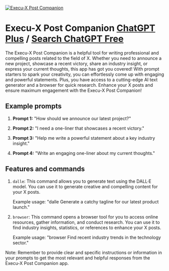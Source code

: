 
[![Execu-X Post Companion](https://files.oaiusercontent.com/file-Fv8nzUAjJ9IcdLFt6oRcrIXU?se=2123-10-17T17%3A17%3A21Z&sp=r&sv=2021-08-06&sr=b&rscc=max-age%3D31536000%2C%20immutable&rscd=attachment%3B%20filename%3D6ece5193-efce-4f24-9272-eb044750b303.png&sig=swepmxpQHoNbQWYiSMrSvx3Rb39by1efwpl6MEMTc/E%3D)](https://chat.openai.com/g/g-3wv1Wj3Rg-execu-x-post-companion)

# Execu-X Post Companion [ChatGPT Plus](https://chat.openai.com/g/g-3wv1Wj3Rg-execu-x-post-companion) / [Search ChatGPT Free](https://gptcall.net/index.html#/?search=Execu-X%20Post%20Companion)

The Execu-X Post Companion is a helpful tool for writing professional and compelling posts related to the field of X. Whether you need to announce a new project, showcase a recent victory, share an industry insight, or express your current thoughts, this app has got you covered! With prompt starters to spark your creativity, you can effortlessly come up with engaging and powerful statements. Plus, you have access to a cutting-edge AI text generator and a browser for quick research. Enhance your X posts and ensure maximum engagement with the Execu-X Post Companion!

## Example prompts

1. **Prompt 1:** "How should we announce our latest project?"

2. **Prompt 2:** "I need a one-liner that showcases a recent victory."

3. **Prompt 3:** "Help me write a powerful statement about a key industry insight."

4. **Prompt 4:** "Write an engaging one-liner about my current thoughts."

## Features and commands

1. `dalle`: This command allows you to generate text using the DALL·E model. You can use it to generate creative and compelling content for your X posts.

    Example usage: "dalle Generate a catchy tagline for our latest product launch."

2. `browser`: This command opens a browser tool for you to access online resources, gather information, and conduct research. You can use it to find industry insights, statistics, or references to enhance your X posts.

    Example usage: "browser Find recent industry trends in the technology sector."

Note: Remember to provide clear and specific instructions or information in your prompts to get the most relevant and helpful responses from the Execu-X Post Companion app.


